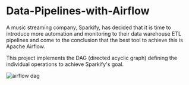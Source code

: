 # Data-Pipelines-with-Airflow

A music streaming company, Sparkify, has decided that it is time to introduce more automation and monitoring to their data warehouse ETL pipelines and come to the conclusion that the best tool to achieve this is Apache Airflow.

This project implements the DAG (directed acyclic graph) defining the individual operations to achieve Sparkify's goal.

![airflow dag](https://video.udacity-data.com/topher/2019/January/5c48a861_example-dag/example-dag.png)
